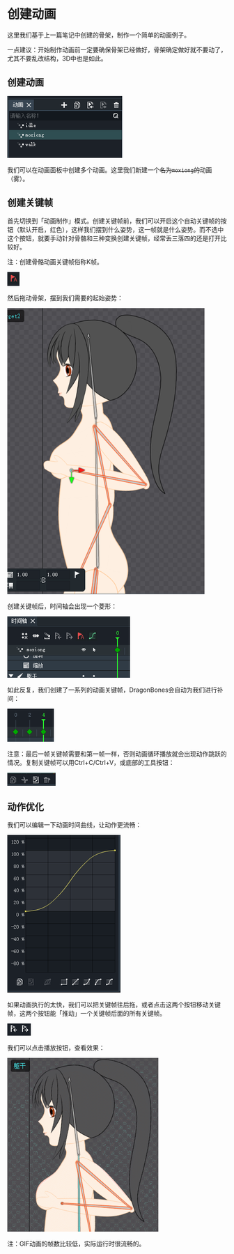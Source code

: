 # 创建动画

这里我们基于上一篇笔记中创建的骨架，制作一个简单的动画例子。

一点建议：开始制作动画前一定要确保骨架已经做好，骨架确定做好就不要动了，尤其不要乱改结构，3D中也是如此。

## 创建动画

![](res/9.png)

我们可以在动画面板中创建多个动画。这里我们新建一个~~名为`moxiong`的~~动画（雾）。

## 创建关键帧

首先切换到「动画制作」模式。创建关键帧前，我们可以开启这个自动关键帧的按钮（默认开启，红色），这样我们摆到什么姿势，这一帧就是什么姿势。而不选中这个按钮，就要手动针对骨骼和三种变换创建关键帧，经常丢三落四的还是打开比较好。

注：创建骨骼动画关键帧俗称K帧。

![](res/2.png)

然后拖动骨架，摆到我们需要的起始姿势：

![](res/1.png)

创建关键帧后，时间轴会出现一个菱形：

![](res/3.png)

如此反复，我们创建了一系列的动画关键帧，DragonBones会自动为我们进行补间：

![](res/4.png)

注意：最后一帧关键帧需要和第一帧一样，否则动画循环播放就会出现动作跳跃的情况。复制关键帧可以用Ctrl+C/Ctrl+V，或底部的工具按钮：

![](res/5.png)

## 动作优化

我们可以编辑一下动画时间曲线，让动作更流畅：

![](res/6.png)

如果动画执行的太快，我们可以把关键帧往后拖，或者点击这两个按钮移动关键帧，这两个按钮能「推动」一个关键帧后面的所有关键帧。

![](res/8.png)

我们可以点击播放按钮，查看效果：

![](res/7.gif)

注：GIF动画的帧数比较低，实际运行时很流畅的。
